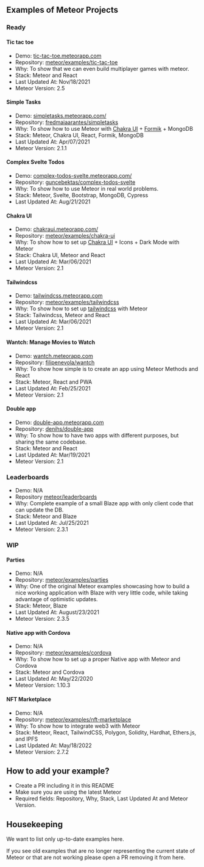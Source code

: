 ## Examples of Meteor Projects

### Ready

#### Tic tac toe
- Demo: [tic-tac-toe.meteorapp.com](https://tic-tac-toe.meteorapp.com)
- Repository: [meteor/examples/tic-tac-toe](./tic-tac-toe)
- Why: To show that we can even build multiplayer games with meteor.
- Stack: Meteor and React
- Last Updated At: Nov/18/2021
- Meteor Version: 2.5

#### Simple Tasks
- Demo: [simpletasks.meteorapp.com/](https://simpletasks.meteorapp.com)
- Repository: [fredmaiaarantes/simpletasks](https://github.com/fredmaiaarantes/simpletasks)
- Why: To show how to use Meteor with [Chakra UI](https://chakra-ui.com/) + [Formik](https://formik.org/) + MongoDB
- Stack: Meteor, Chakra UI, React, Formik, MongoDB
- Last Updated At: Apr/07/2021
- Meteor Version: 2.1.1

#### Complex Svelte Todos
- Demo: [complex-todos-svelte.meteorapp.com/](https://complex-todos-svelte.meteorapp.com)
- Repository: [guncebektas/complex-todos-svelte](https://github.com/guncebektas/complex-todos-svelte)
- Why: To show how to use Meteor in real world problems.
- Stack: Meteor, Svelte, Bootstrap, MongoDB, Cypress
- Last Updated At: Aug/21/2021

#### Chakra UI
- Demo: [chakraui.meteorapp.com/](https://chakraui.meteorapp.com/)
- Repository: [meteor/examples/chakra-ui](./chakra-ui)
- Why: To show how to set up [Chakra UI](https://chakra-ui.com/) + Icons + Dark Mode with Meteor
- Stack: Chakra UI, Meteor and React
- Last Updated At: Mar/06/2021
- Meteor Version: 2.1

#### Tailwindcss
- Demo: [tailwindcss.meteorapp.com](https://tailwindcss.meteorapp.com)
- Repository: [meteor/examples/tailwindcss](./tailwindcss)
- Why: To show how to set up [tailwindcss](https://tailwindcss.com/) with Meteor
- Stack: Tailwindcss, Meteor and React
- Last Updated At: Mar/06/2021
- Meteor Version: 2.1

#### Wantch: Manage Movies to Watch
- Demo: [wantch.meteorapp.com](https://wantch.meteorapp.com)
- Repository: [filipenevola/wantch](https://github.com/filipenevola/wantch)
- Why: To show how simple is to create an app using Meteor Methods and React
- Stack: Meteor, React and PWA
- Last Updated At: Feb/25/2021
- Meteor Version: 2.1


#### Double app
- Demo: [double-app.meteorapp.com](https://double-app.meteorapp.com)
- Repository: [denihs/double-app](https://github.com/denihs/double-app/)
- Why: To show how to have two apps with different purposes, but sharing the same codebase. 
- Stack: Meteor and React
- Last Updated At: Mar/19/2021
- Meteor Version: 2.1

### Leaderboards
- Demo: N/A
- Repository [meteor/leaderboards](https://github.com/meteor/leaderboard/)
- Why: Complete example of a small Blaze app with only client code that can update the DB.
- Stack: Meteor and Blaze
- Last Updated At: Jul/25/2021
- Meteor Version: 2.3.1

### WIP
#### Parties
- Demo: N/A
- Repository: [meteor/examples/parties](./parties)
- Why: One of the original Meteor examples showcasing how to build a nice working application with Blaze with very little code, while taking advantage of optimistic updates.
- Stack: Meteor, Blaze
- Last Updated At: August/23/2021
- Meteor Version: 2.3.5

#### Native app with Cordova
- Demo: N/A
- Repository: [meteor/examples/cordova](./cordova)
- Why: To show how to set up a proper Native app with Meteor and Cordova
- Stack: Meteor and Cordova
- Last Updated At: May/22/2020
- Meteor Version: 1.10.3

#### NFT Marketplace
- Demo: N/A
- Repository: [meteor/examples/nft-marketplace](./nft-marketplace)
- Why: To show how to integrate web3 with Meteor
- Stack: Meteor, React, TailwindCSS, Polygon, Solidity, Hardhat, Ethers.js, and IPFS
- Last Updated At: May/18/2022
- Meteor Version: 2.7.2

## How to add your example?

- Create a PR including it in this README
- Make sure you are using the latest Meteor
- Required fields: Repository, Why, Stack, Last Updated At and Meteor Version.

## Housekeeping

We want to list only up-to-date examples here.

If you see old examples that are no longer representing the current state of Meteor or that are not working please open a PR removing it from here.
